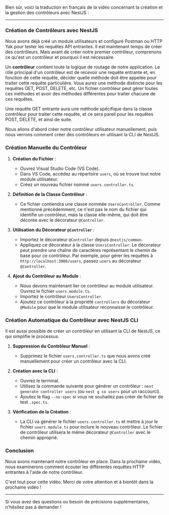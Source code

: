Bien sûr, voici la traduction en français de la vidéo concernant la création et la gestion des contrôleurs avec NestJS :

---

### Création de Contrôleurs avec NestJS

Nous avons déjà créé un module utilisateurs et configuré Postman ou HTTP Yak pour tester les requêtes API entrantes. Il est maintenant temps de créer des contrôleurs. Mais avant de créer notre premier contrôleur, comprenons ce qu'est un contrôleur et pourquoi il est nécessaire.

Un **contrôleur** contient toute la logique de routage de notre application. Le rôle principal d'un contrôleur est de recevoir une requête entrante et, en fonction de cette requête, décider quelle méthode doit être appelée pour traiter cette requête particulière. Vous aurez une méthode distincte pour les requêtes GET, POST, DELETE, etc. Un fichier contrôleur peut gérer toutes ces méthodes et avoir des méthodes différentes pour traiter chacune de ces requêtes.

Une requête GET entrante aura une méthode spécifique dans la classe contrôleur pour traiter cette requête, et ce sera pareil pour les requêtes POST, DELETE, et ainsi de suite.

Nous allons d'abord créer notre contrôleur utilisateur manuellement, puis nous verrons comment créer des contrôleurs en utilisant la CLI de NestJS.

### Création Manuelle du Contrôleur

1. **Création du Fichier** :

   - Ouvrez Visual Studio Code (VS Code).
   - Dans VS Code, accédez au répertoire `users`, où se trouve tout notre module utilisateur.
   - Créez un nouveau fichier nommé `users.controller.ts`.

2. **Définition de la Classe Contrôleur** :

   - Ce fichier contiendra une classe nommée `UsersController`. Comme mentionné précédemment, ce n'est pas le nom du fichier qui identifie un contrôleur, mais la classe elle-même, qui doit être décorée avec le décorateur `@Controller`.

3. **Utilisation du Décorateur `@Controller`** :

   - Importez le décorateur `@Controller` depuis `@nestjs/common`.
   - Appliquez ce décorateur à la classe `UsersController`. Le décorateur peut prendre une chaîne de caractères représentant le chemin de base pour ce contrôleur. Par exemple, pour gérer les requêtes à `http://localhost:3000/users`, passez `users` au décorateur `@Controller`.

4. **Ajout du Contrôleur au Module** :
   - Nous devons maintenant lier ce contrôleur au module utilisateur. Ouvrez le fichier `users.module.ts`.
   - Importez le contrôleur `UsersController`.
   - Ajoutez ce contrôleur à la propriété `controllers` du décorateur `@Module` pour que le module utilisateur reconnaisse le contrôleur.

### Création Automatique du Contrôleur avec NestJS CLI

Il est aussi possible de créer un contrôleur en utilisant la CLI de NestJS, ce qui simplifie le processus.

1. **Suppression du Contrôleur Manuel** :

   - Supprimez le fichier `users.controller.ts` que nous avons créé manuellement pour créer un contrôleur avec la CLI.

2. **Création avec la CLI** :

   - Ouvrez le terminal.
   - Utilisez la commande suivante pour générer un contrôleur : `nest generate controller users` (ou `nest g co users` pour un raccourci).
   - Ajoutez le flag `--no-spec` si vous ne souhaitez pas créer de fichier de test `.spec.ts`.

3. **Vérification de la Création** :
   - La CLI va générer le fichier `users.controller.ts` et mettre à jour le fichier `users.module.ts` pour inclure le nouveau contrôleur. Le fichier de contrôleur utilisera le même décorateur `@Controller` avec le chemin approprié.

### Conclusion

Nous avons maintenant notre contrôleur en place. Dans la prochaine vidéo, nous examinerons comment écouter les différentes requêtes HTTP entrantes à l'aide de notre contrôleur.

C'est tout pour cette vidéo. Merci de votre attention et à bientôt dans la prochaine vidéo !

---

Si vous avez des questions ou besoin de précisions supplémentaires, n'hésitez pas à demander !
